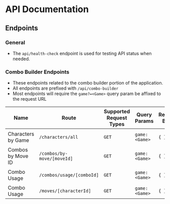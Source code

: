 # API Documentation

## Endpoints

### General
- The `api/health-check` endpoint is used for testing API status when needed.

### Combo Builder Endpoints
- These endpoints related to the combo builder portion of the application.
- All endpoints are prefixed with `/api/combo-builder`
- Most endpoints will require the `game?=<Game>` query param be affixed to the request URL

| Name | Route | Supported Request Types | Query Params | Request Body | Response Body |
|------|-------|-------------------------|--------------|-----------------------|------------------------|
| Characters by Game | `/characters/all` | `GET` | `game: <Game>` | `{ }` | `{ characters: <Character[]> }` |
| Combos by Move ID | `/combos/by-move/[moveId]` | `GET` | `game: <Game>` | `{ }` | `{ combos: <Combo[]> }` |
| Combo Usage | `/combos/usage/[comboId]` | `GET` | `game: <Game>` | `{ }` | `{ comboUsage: <ComboUsage> }` |
| Combo Usage | `/moves/[characterId]` | `GET` | `game: <Game>` | `{ }` | `{ combos: <Move[]> }` |